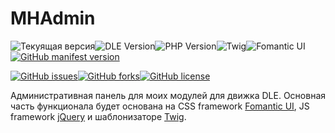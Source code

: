 # MHAdmin

![Текуящая версия](https://img.shields.io/badge/Current_Version-0.0.1-error?style=for-the-badge)![DLE Version](https://img.shields.io/badge/DLE-14.1-blue?style=for-the-badge)![PHP Version](https://img.shields.io/badge/PHP-5.6-red?style=for-the-badge)![Twig](https://img.shields.io/badge/Twig-1.46-green?style=for-the-badge)![Fomantic UI](https://img.shields.io/badge/Fomantic-1.46-blue?style=for-the-badge)[![GitHub manifest version](https://img.shields.io/github/manifest-json/v/Gokujo/dle_api?color=success&label=DLE%20API&style=for-the-badge)](https://github/Gokujo/dle_api)

[![GitHub issues](https://img.shields.io/github/issues/Gokujo/mhadmin.svg?style=flat-square)](https://github.com/Gokujo/mhadmin/issues)[![GitHub forks](https://img.shields.io/github/forks/Gokujo/mhadmin.svg?style=flat-square)](https://github.com/Gokujo/mhadmin/network)[![GitHub license](https://img.shields.io/github/license/Gokujo/mhadmin.svg?style=flat-square)](https://github.com/Gokujo/mhadmin/blob/master/LICENSE)

Административная панель для моих модулей для движка DLE. Основная часть функционала будет основана на CSS framework [Fomantic UI](https://fomantic-ui.com/), JS framework [jQuery](https://jquery.com/) и шаблонизаторе [Twig](https://twig.symfony.com/).
